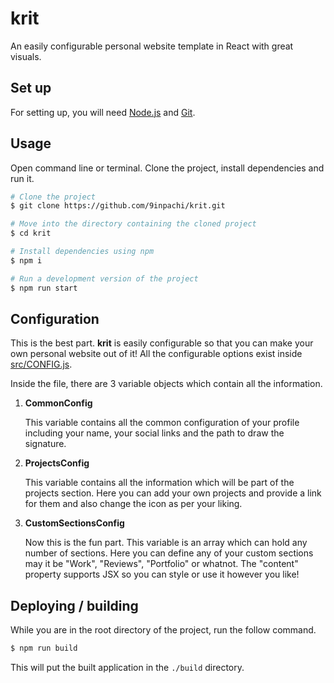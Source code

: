 # krit

An easily configurable personal website template in React with great visuals.

## Set up

For setting up, you will need [Node.js](https://nodejs.org/en/download/) and [Git](https://git-scm.com/downloads).

## Usage

Open command line or terminal. Clone the project, install dependencies and run it.

```sh
# Clone the project
$ git clone https://github.com/9inpachi/krit.git

# Move into the directory containing the cloned project
$ cd krit

# Install dependencies using npm
$ npm i

# Run a development version of the project
$ npm run start
```

## Configuration

This is the best part. **krit** is easily configurable so that you can make your own personal website out of it!
All the configurable options exist inside [src/CONFIG.js](src/CONFIG.js).

Inside the file, there are 3 variable objects which contain all the information.

1. **CommonConfig**

    This variable contains all the common configuration of your profile including your name, your social links and the path to draw the signature.

1. **ProjectsConfig**

    This variable contains all the information which will be part of the projects section. Here you can add your own projects and provide a link for them and also change the icon as per your liking.

1. **CustomSectionsConfig**

    Now this is the fun part. This variable is an array which can hold any number of sections. Here you can define any of your custom sections may it be "Work", "Reviews", "Portfolio" or whatnot. The "content" property supports JSX so you can style or use it however you like!

## Deploying / building

While you are in the root directory of the project, run the follow command.

```sh
$ npm run build
```

This will put the built application in the `./build` directory.
